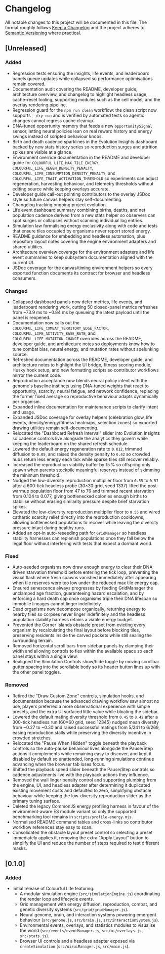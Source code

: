 # Changelog

All notable changes to this project will be documented in this file. The format
roughly follows [Keep a Changelog](https://keepachangelog.com/en/1.1.0/) and the
project adheres to [Semantic Versioning](https://semver.org/spec/v2.0.0.html)
where practical.

## [Unreleased]

### Added

- Regression tests ensuring the insights, life events, and leaderboard panels
  queue updates while collapsed so performance optimisations remain covered.
- Documentation audit covering the README, developer guide, architecture overview, and changelog to highlight headless usage, cache-reset tooling, supporting modules such as the cell model, and the overlay rendering pipeline.
- Regression guard for the `npm run clean` workflow: the clean script now supports `--dry-run` and is verified by automated tests so agentic changes cannot regress cache cleanup.
- DNA-tuned opportunity memory that feeds a new `opportunitySignal` sensor, letting neural policies lean on real reward history and energy swings instead of scripted behaviour knobs.
- Birth and death cadence sparklines in the Evolution Insights dashboard backed by new stats history series so reproduction surges and attrition spikes are visible at a glance.
- Environment override documentation in the README and developer guide for `COLOURFUL_LIFE_MAX_TILE_ENERGY`, `COLOURFUL_LIFE_REGEN_DENSITY_PENALTY`, `COLOURFUL_LIFE_CONSUMPTION_DENSITY_PENALTY`, and `COLOURFUL_LIFE_TRAIT_ACTIVATION_THRESHOLD` so experiments can adjust regeneration, harvesting behaviour, and telemetry thresholds without editing source while keeping overlays accurate.
- Developer guide call-out pointing contributors to the overlay JSDoc style so future canvas helpers stay self-documenting.
- Changelog tracking ongoing project evolution.
- Life event dashboard summary combining births, deaths, and net population cadence derived from a new stats helper so observers can spot surges or collapses without scanning individual log entries.
- Simulation law formalising energy exclusivity along with code and tests that ensure tiles occupied by organisms never report stored energy.
- README guidance for embedding and headless automation, plus repository layout notes covering the engine environment adapters and shared utilities.
- Architecture overview coverage for the environment adapters and life event summaries to keep subsystem documentation aligned with the current UI.
- JSDoc coverage for the canvas/timing environment helpers so every exported function documents its contract for browser and headless consumers.

### Changed

- Collapsed dashboard panels now defer metrics, life events, and leaderboard
  rendering work, cutting 50 closed-panel metrics refreshes from ~73.9 ms to
  ~0.84 ms by queueing the latest payload until the panel is reopened.
- Documentation now calls out the `COLOURFUL_LIFE_COMBAT_TERRITORY_EDGE_FACTOR`,
  `COLOURFUL_LIFE_ACTIVITY_BASE_RATE`, and `COLOURFUL_LIFE_MUTATION_CHANCE`
  overrides across the README, developer guide, and architecture notes so
  deployments know how to tune combat bias, neural energy, and mutation rates
  without spelunking source.
- Refreshed documentation across the README, developer guide, and architecture
  notes to highlight the UI bridge, fitness scoring module, Husky hook setup,
  and new formatting scripts so contributor workflows mirror the current code.
- Reproduction acceptance now blends neural policy intent with the genome's
  baseline instincts using DNA-tuned weights that react to opportunity,
  scarcity, neural fatigue, and network confidence, replacing the former
  fixed average so reproductive behaviour adapts dynamically per organism.
- Expanded inline documentation for maintenance scripts to clarify intent and
  usage.
- Expanded JSDoc coverage for overlay helpers (celebration glow, life events,
  density/energy/fitness heatmaps, selection zones) so exported drawing
  utilities remain self-documenting.
- Relocated the "Dashboard Refresh Interval" slider into Evolution Insights so
  cadence controls live alongside the analytics they govern while keeping the
  leaderboard on the shared refresh schedule.
- Lowered the default energy regeneration rate to `0.012`, trimmed diffusion to
  `0.05`, and raised the density penalty to `0.42` so crowded hubs return less
  energy each tick while sparse tiles still recover reliably.
- Increased the reproduction viability buffer by 15 % so offspring only spawn
  when parents stockpile meaningful reserves instead of skimming the minimum
  threshold.
- Nudged the low-diversity reproduction multiplier floor from `0.55` to `0.57`
  after a 600-tick headless probe (30×30 grid, seed 1337) lifted the post-
  warmup population floor from 47 to 76 and trimmed recent starvation from
  0.104 to 0.077, giving bottlenecked colonies enough births to stabilise
  without erasing similarity pressure despite brief starvation spikes.
- Elevated the low-diversity reproduction multiplier floor to `0.55` and wired
  cathartic scarcity relief directly into the reproduction cooldowns, allowing
  bottlenecked populations to recover while leaving the diversity pressure
  intact during healthy runs.
- Added an opt-in auto-reseeding path for `GridManager` so headless stability
  harnesses can replenish populations once they fall below the legal floor
  without interfering with tests that expect a dormant world.

### Fixed

- Auto-seeded organisms now draw enough energy to clear their DNA-driven
  starvation threshold before entering the tick loop, preventing the visual
  flash where fresh spawns vanished immediately after appearing when tile
  reserves were too low under the reduced max tile energy cap.
- Ensured senescence always progresses by feeding GridManager the unclamped age
  fraction, guaranteeing hazard escalation, and by enforcing a hard death cap
  once organisms triple their DNA lifespan so immobile lineages cannot linger
  indefinitely.
- Dead organisms now decompose organically, returning energy to nearby tiles so
  corpses never linger indefinitely and the headless population stability
  harness retains a viable energy budget.
- Prevented the Corner Islands obstacle preset from evicting every organism by
  recalculating the final layout before blocking tiles, preserving residents
  inside the carved pockets while still sealing the surrounding terrain.
- Removed horizontal scroll bars from sidebar panels by clamping their width
  and allowing controls to flex within the available space so each panel stays
  within a single view.
- Realigned the Simulation Controls show/hide toggle by moving scrollbar
  gutter spacing into the scrollable body so its header button lines up with
  the other panel toggles.

### Removed

- Retired the "Draw Custom Zone" controls, simulation hooks, and documentation
  because the advanced drawing workflow saw almost no use, players preferred a
  more observational experience with simple presets, and the extra UI surfaced
  little value while bloating the sidebar.
- Lowered the default mating diversity threshold from `0.45` to `0.42` after a
  300-tick headless run (60×60 grid, seed 12345) nudged mean diversity from
  ~0.27 to ~0.30 and raised successful matings from 5/241 to 6/269, easing
  reproduction stalls while preserving the diversity incentive in crowded
  stretches.
- Relocated the "Pause When Hidden" toggle beneath the playback controls so the
  auto-pause behaviour lives alongside the Pause/Step actions it complements
  while remaining easy to discover, and kept it disabled by default so
  unattended, long-running simulations continue advancing when the browser tab
  loses focus.
- Shifted the playback speed slider beneath the Pause/Step controls so cadence
  adjustments live with the playback actions they influence.
- Removed the wall linger penalty control and supporting plumbing from the
  engine, UI, and headless adapter after determining it duplicated existing
  movement costs and defaulted to zero, simplifying obstacle behaviour while
  keeping the low-diversity reproduction slider as the primary tuning surface.
- Deleted the legacy CommonJS energy profiling harness in favour of the
  environment-aware ES module variant so only the supported benchmarking tool
  remains in `scripts/profile-energy.mjs`.
- Normalised README command tables and cross-links so contributor workflow references stay easy to scan.
- Consolidated the obstacle layout preset control so selecting a preset immediately applies it, removing the extra "Apply Layout" button to simplify the UI and reduce the number of steps required to test different masks.

## [0.1.0]

### Added

- Initial release of Colourful Life featuring:
  - A modular simulation engine (`src/simulationEngine.js`) coordinating the
    render loop and lifecycle events.
  - Grid management with energy diffusion, reproduction, combat, and genetic
    diversity systems (`src/grid/gridManager.js`).
  - Neural genome, brain, and interaction systems powering emergent behaviour
    (`src/genome.js`, `src/brain.js`, `src/interactionSystem.js`).
  - Environmental events, overlays, and statistics modules to visualise the
    world (`src/events/eventManager.js`, `src/ui/overlays.js`, `src/stats.js`).
  - Browser UI controls and a headless adapter exposed via `createSimulation`
    (`src/ui/uiManager.js`, `src/main.js`).
